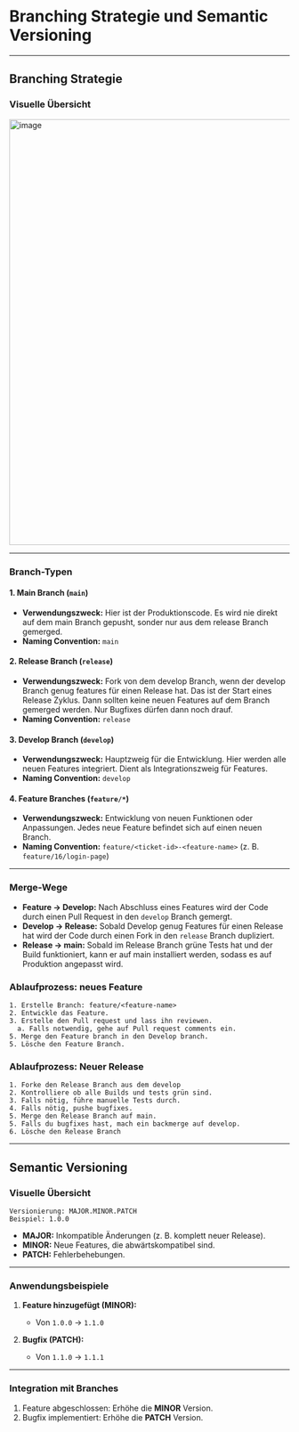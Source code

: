 # **Branching Strategie und Semantic Versioning**

---

## **Branching Strategie**

### **Visuelle Übersicht**
<img width="765" alt="image" src="https://github.com/user-attachments/assets/3d2b3044-df84-40ac-8de6-3c406c4dd5b3">

---

### **Branch-Typen**

#### **1. Main Branch (`main`)**
- **Verwendungszweck:** Hier ist der Produktionscode. Es wird nie direkt auf dem main Branch gepusht, sonder nur aus dem release Branch gemerged.
- **Naming Convention:** `main`

#### **2. Release Branch (`release`)**
- **Verwendungszweck:** Fork von dem develop Branch, wenn der develop Branch genug features für einen Release hat. Das ist der Start eines Release Zyklus. Dann sollten keine neuen Features auf dem Branch gemerged werden. Nur Bugfixes dürfen dann noch drauf.
- **Naming Convention:** `release`

#### **3. Develop Branch (`develop`)**
- **Verwendungszweck:** Hauptzweig für die Entwicklung. Hier werden alle neuen Features integriert. Dient als Integrationszweig für Features.
- **Naming Convention:** `develop`

#### **4. Feature Branches (`feature/*`)**
- **Verwendungszweck:** Entwicklung von neuen Funktionen oder Anpassungen. Jedes neue Feature befindet sich auf einen neuen Branch.
- **Naming Convention:** `feature/<ticket-id>-<feature-name>` (z. B. `feature/16/login-page`)

---

### **Merge-Wege**
- **Feature -> Develop:** Nach Abschluss eines Features wird der Code durch einen Pull Request in den `develop` Branch gemergt.
- **Develop -> Release:** Sobald Develop genug Features für einen Release hat wird der Code durch einen Fork in den `release` Branch dupliziert.
- **Release -> main:** Sobald im Release Branch grüne Tests hat und der Build funktioniert, kann er auf main installiert werden, sodass es auf Produktion angepasst wird.

### **Ablaufprozess: neues Feature**
```plaintext
1. Erstelle Branch: feature/<feature-name>
2. Entwickle das Feature.
3. Erstelle den Pull request und lass ihn reviewen.
  a. Falls notwendig, gehe auf Pull request comments ein.
5. Merge den Feature branch in den Develop branch. 
5. Lösche den Feature Branch.
```
### **Ablaufprozess: Neuer Release**
```plaintext
1. Forke den Release Branch aus dem develop
2. Kontrolliere ob alle Builds und tests grün sind.
3. Falls nötig, führe manuelle Tests durch.
4. Falls nötig, pushe bugfixes.
5. Merge den Release Branch auf main.
5. Falls du bugfixes hast, mach ein backmerge auf develop.
6. Lösche den Release Branch
```
---

## **Semantic Versioning**

### **Visuelle Übersicht**
```plaintext
Versionierung: MAJOR.MINOR.PATCH
Beispiel: 1.0.0
```

- **MAJOR:** Inkompatible Änderungen (z. B. komplett neuer Release).
- **MINOR:** Neue Features, die abwärtskompatibel sind.
- **PATCH:** Fehlerbehebungen.

---

### **Anwendungsbeispiele**

1. **Feature hinzugefügt (MINOR):**
   - Von `1.0.0` → `1.1.0`

2. **Bugfix (PATCH):**
   - Von `1.1.0` → `1.1.1`

---

### **Integration mit Branches**
1. Feature abgeschlossen: Erhöhe die **MINOR** Version.
2. Bugfix implementiert: Erhöhe die **PATCH** Version.
